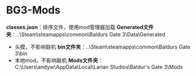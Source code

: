 # BG3-Mods
**classes.json**：排序文件，使用mod管理器加载
**Generated文件夹**：..\Steam\steamapps\common\Baldurs Gate 3\Data\Generated
- 头模，不影响联机
**bin文件夹**：..\Steam\steamapps\common\Baldurs Gate 3\bin
- 本地mod，不影响联机
**Mods文件夹**：C:\Users\andyw\AppData\Local\Larian Studios\Baldur's Gate 3\Mods
